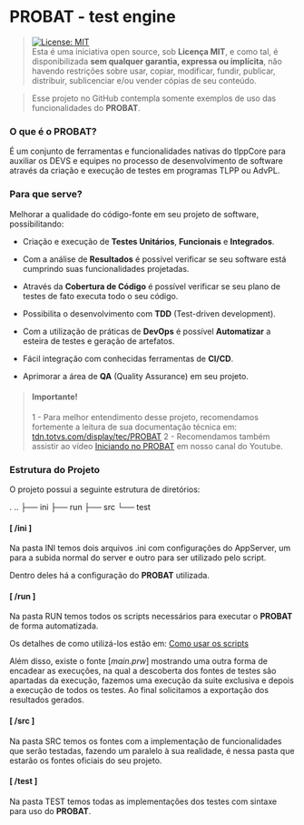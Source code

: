 # PROBAT - test engine

> [![License: MIT](https://img.shields.io/badge/License-MIT-yellow.svg)](https://opensource.org/licenses/MIT)<br>Esta é uma iniciativa open source, sob **Licença MIT**, e como tal, é disponibilizada **sem qualquer garantia, expressa ou implícita**, não havendo restrições sobre usar, copiar, modificar, fundir, publicar, distribuir, sublicenciar e/ou vender cópias de seu conteúdo.

> Esse projeto no GitHub contempla somente exemplos de uso das funcionalidades do **PROBAT**.

### O que é o PROBAT?

É um conjunto de ferramentas e funcionalidades nativas do tlppCore para auxiliar os DEVS e equipes no processo de desenvolvimento de software através da criação e execução de testes em programas TLPP ou AdvPL.

### Para que serve?

Melhorar a qualidade do código-fonte em seu projeto de software, possibilitando: 

* Criação e execução de **Testes Unitários**, **Funcionais** e **Integrados**.

* Com a análise de **Resultados** é possível verificar se seu software está cumprindo suas funcionalidades projetadas.

* Através da **Cobertura de Código** é possível verificar se seu plano de testes de fato executa todo o seu código.

* Possibilita o desenvolvimento com **TDD** (Test-driven development).

* Com a utilização de práticas de **DevOps** é possível **Automatizar** a esteira de testes e geração de artefatos.

* Fácil integração com conhecidas ferramentas de **CI/CD**.

* Aprimorar a área de **QA** (Quality Assurance) em seu projeto.


> #### Importante!
> 
> 1 - Para melhor entendimento desse projeto, recomendamos fortemente a leitura de sua documentação técnica em: [tdn.totvs.com/display/tec/PROBAT](https://tdn.totvs.com/display/tec/PROBAT)
> 2 - Recomendamos também assistir ao vídeo [Iniciando no PROBAT](https://www.youtube.com/watch?v=covZWUvXwRA) em nosso canal do Youtube.

### Estrutura do Projeto

O projeto possui a seguinte estrutura de diretórios:

.
..
├── ini
├── run
├── src
└── test

#### [ /ini ]

Na pasta INI temos dois arquivos .ini com configurações do AppServer, um para a subida normal do server e outro para ser utilizado pelo script.

Dentro deles há a configuração do **PROBAT** utilizada.
#### [ /run ]

Na pasta RUN temos todos os scripts necessários para executar o **PROBAT** de forma automatizada.

Os detalhes de como utilizá-los estão em: [Como usar os scripts](scripts.MD)

Além disso, existe o fonte [*main.prw*] mostrando uma outra forma de encadear as execuções, na qual a descoberta dos fontes de testes são apartadas da execução, fazemos uma execução da suite exclusiva e depois a execução de todos os testes. Ao final solicitamos a exportação dos resultados gerados.

#### [ /src ]

Na pasta SRC temos os fontes com a implementação de funcionalidades que serão testadas, fazendo um paralelo à sua realidade, é nessa pasta que estarão os fontes oficiais do seu projeto.

#### [ /test ]

Na pasta TEST temos todas as implementações dos testes com sintaxe para uso do **PROBAT**.
